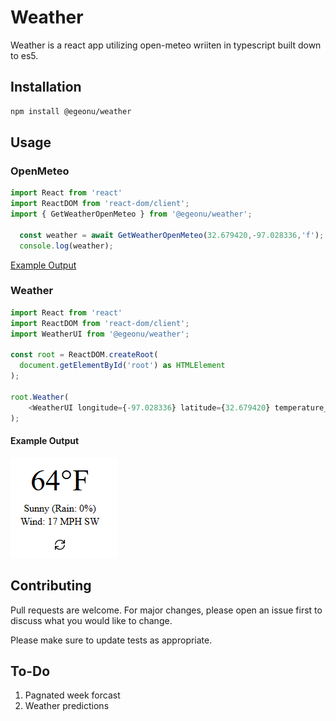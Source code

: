 # Weather

Weather is a react app utilizing open-meteo wriiten in typescript built down to es5.

## Installation

```bash
npm install @egeonu/weather
```

## Usage

### OpenMeteo
```javascript
import React from 'react'
import ReactDOM from 'react-dom/client';
import { GetWeatherOpenMeteo } from '@egeonu/weather';

  const weather = await GetWeatherOpenMeteo(32.679420,-97.028336,'f');
  console.log(weather);
```
[Example Output](weather-array.json)

### Weather
```javascript
import React from 'react'
import ReactDOM from 'react-dom/client';
import WeatherUI from '@egeonu/weather';

const root = ReactDOM.createRoot(
  document.getElementById('root') as HTMLElement
);

root.Weather(
    <WeatherUI longitude={-97.028336} latitude={32.679420} temperature_unit='f' wind_speed_unit='mph'/>
);
```
#### Example Output
![alt text](./example.png "Example")

## Contributing
Pull requests are welcome. For major changes, please open an issue first
to discuss what you would like to change.

Please make sure to update tests as appropriate.

## To-Do

1. Pagnated week forcast
2. Weather predictions